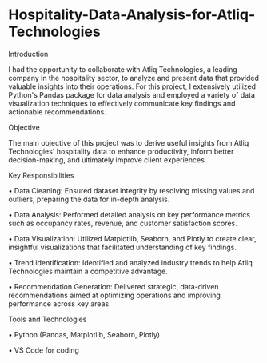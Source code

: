 # Hospitality-Data-Analysis-for-Atliq-Technologies

Introduction

I had the opportunity to collaborate with Atliq Technologies, a leading company in the hospitality sector, to analyze and present data that provided valuable insights into their operations. For this project, I extensively utilized Python's Pandas package for data analysis and employed a variety of data visualization techniques to effectively communicate key findings and actionable recommendations.

Objective

The main objective of this project was to derive useful insights from Atliq Technologies' hospitality data to enhance productivity, inform better decision-making, and ultimately improve client experiences.

Key Responsibilities

•	Data Cleaning: Ensured dataset integrity by resolving missing values and outliers, preparing the data for in-depth analysis.

•	Data Analysis: Performed detailed analysis on key performance metrics such as occupancy rates, revenue, and customer satisfaction scores.

•	Data Visualization: Utilized Matplotlib, Seaborn, and Plotly to create clear, insightful visualizations that facilitated understanding of key findings.

•	Trend Identification: Identified and analyzed industry trends to help Atliq Technologies maintain a competitive advantage.

•	Recommendation Generation: Delivered strategic, data-driven recommendations aimed at optimizing operations and improving performance across key areas.

Tools and Technologies

•	Python (Pandas, Matplotlib, Seaborn, Plotly)

•	VS Code for coding
